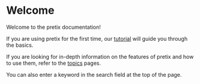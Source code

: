 # Welcome

Welcome to the pretix documentation! 

If you are using pretix for the first time, our [tutorial](/tutorial/getting-started.md) will guide you through the basics. 

If you are looking for in-depth information on the features of pretix and how to use them, refer to the [topics](/topics/index.md) pages. 

You can also enter a keyword in the search field at the top of the page. 